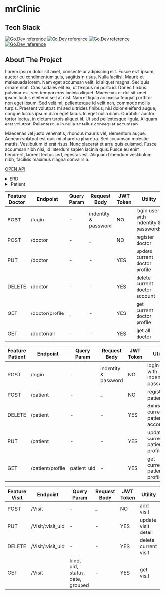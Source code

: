 # mrClinic

## Tech Stack

[![Go.Dev reference](https://img.shields.io/badge/-echo%20-05122A?style=flat&logo=go)](https://github.com/labstack/echo)
[![Go.Dev reference](https://img.shields.io/badge/-gorm%20-05122A?style=flat&logo=go)](https://pkg.go.dev/gorm.io/gorm?tab=doc)
[![Go.Dev reference](https://img.shields.io/badge/-aws--s3%20-05122A?style=flat&logo=Amazon%20Aws)](https://github.com/awsdocs/aws-doc-sdk-examples/tree/main/go/example_code/s3)
[![Go.Dev reference](https://img.shields.io/badge/-google--calendar%20-05122A?style=flat&logo=Google%20Calendar)](https://github.com/googleapis/google-api-go-client/blob/main/examples/calendar.go)

## About The Project

<p>
  Lorem ipsum dolor sit amet, consectetur adipiscing elit. Fusce erat ipsum, auctor eu condimentum quis, sagittis in risus. Nulla facilisi. Mauris et malesuada lorem. Nam eget accumsan velit, id aliquet magna. Sed quis ornare nibh. Cras sodales elit ex, ut tempus mi porta id. Donec finibus pulvinar est, sed tempor eros lacinia aliquet. Maecenas et dui sit amet ipsum luctus eleifend sed at nisl. Nam et ligula ac massa feugiat porttitor non eget ipsum. Sed velit mi, pellentesque id velit non, commodo mollis turpis. Praesent volutpat, mi sed ultricies finibus, nisi dolor eleifend augue, congue luctus ipsum diam eget lacus. In eget nulla diam. Curabitur auctor tortor lectus, in dictum turpis aliquet id. Ut sed pellentesque ligula. Aliquam erat volutpat. Pellentesque in nulla ac tellus consequat accumsan.
</p>

<p>
Maecenas vel justo venenatis, rhoncus mauris vel, elementum augue. Aenean volutpat est quis mi pharetra pharetra. Sed accumsan molestie mattis. Vestibulum id erat risus. Nunc placerat et arcu quis euismod. Fusce accumsan nibh nisi, id interdum sapien lacinia quis. Fusce eu enim hendrerit, laoreet lectus sed, egestas est. Aliquam bibendum vestibulum nibh, facilisis maximus magna convallis a.
</p>

[OPEN API](https://app.swaggerhub.com/apis/faliqadlan/mrClinic/1.0.0)

<details>
<summary>ERD</summary>
</details>
<details>
<summary>&nbsp;Patient</summary>
| Feature Doctor | Endpoint        | Query Param | Request Body         | JWT Token | Utility                               |
| -------------- | --------------- | ----------- | -------------------- | --------- | ------------------------------------- |
| POST           | /login          | -           | indentity & password | NO        | login user with indentity & passwords |
| POST           | /doctor         | -           | \_                   | NO        | register doctor                       |
| PUT            | /doctor         | -           | -                    | YES       | update current doctor profile         |
| DELETE         | /doctor         | -           | -                    | YES       | delete current doctor account         |
| GET            | /doctor/profile | \_          | -                    | YES       | get current doctor profile            |
| GET            | /doctor/all     | -           | -                    | YES       | get all doctor                        |
</details>

| Feature Doctor | Endpoint        | Query Param | Request Body         | JWT Token | Utility                               |
| -------------- | --------------- | ----------- | -------------------- | --------- | ------------------------------------- |
| POST           | /login          | -           | indentity & password | NO        | login user with indentity & passwords |
| POST           | /doctor         | -           | \_                   | NO        | register doctor                       |
| PUT            | /doctor         | -           | -                    | YES       | update current doctor profile         |
| DELETE         | /doctor         | -           | -                    | YES       | delete current doctor account         |
| GET            | /doctor/profile | \_          | -                    | YES       | get current doctor profile            |
| GET            | /doctor/all     | -           | -                    | YES       | get all doctor                        |

| Feature Patient | Endpoint         | Query Param | Request Body         | JWT Token | Utility                               |
| --------------- | ---------------- | ----------- | -------------------- | --------- | ------------------------------------- |
| POST            | /login           | -           | indentity & password | NO        | login user with indentity & passwords |
| POST            | /patient         | -           | \_                   | NO        | register patient                      |
| DELETE          | /patient         | -           | -                    | YES       | delete current patient account        |
| PUT             | /patient         | -           | -                    | YES       | update current patient profile        |
| GET             | /patient/profile | patient_uid | -                    | YES       | get current patient profile           |

| Feature Visit | Endpoint          | Query Param                      | Request Body | JWT Token | Utility              |
| ------------- | ----------------- | -------------------------------- | ------------ | --------- | -------------------- |
| POST          | /Visit            | -                                | \_           | NO        | add visit            |
| PUT           | /Visit/:visit_uid | -                                | -            | YES       | update visit detail  |
| DELETE        | /Visit/:visit_uid | -                                | -            | YES       | delete current visit |
| GET           | /Visit            | kind, uid, status, date, grouped | -            | YES       | get visit            |
